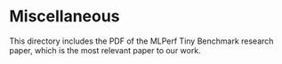# Miscellaneous

This directory includes the PDF of the MLPerf Tiny Benchmark research paper, which is the most relevant paper to our work.